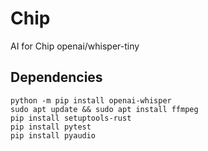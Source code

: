 # Chip
AI for Chip
openai/whisper-tiny

## Dependencies
```
python -m pip install openai-whisper
sudo apt update && sudo apt install ffmpeg
pip install setuptools-rust
pip install pytest
pip install pyaudio
```
